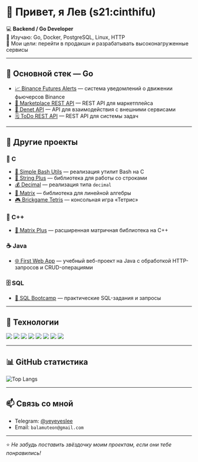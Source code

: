 # 👋 Привет, я Лев (s21:cinthifu)

💻 **Backend / Go Developer**  
🎯 Изучаю: Go, Docker, PostgreSQL, Linux, HTTP  
🚀 Мои цели: перейти в продакшн и разрабатывать высоконагруженные сервисы  

---

## 🐹 **Основной стек — Go**

- [📈 Binance Futures Alerts](https://github.com/balamuteon/binance-futures-alerts) — система уведомлений о движении фьючерсов Binance  
- [🛒 Marketplace REST API](https://github.com/balamuteon/marketplace_RESTAPI) — REST API для маркетплейса  
- [🔌 Denet API](https://github.com/balamuteon/denetApi) — API для взаимодействия с внешними сервисами  
- [🗒️ ToDo REST API](https://github.com/balamuteon/todo_restapi) — REST API для системы задач  

---

## 📂 **Другие проекты**

### 🧩 C
- [🧱 Simple Bash Utils](https://github.com/balamuteon/S21_C_SimpleBashUtils) — реализация утилит Bash на C  
- [🧵 String Plus](https://github.com/balamuteon/S21_C_stringplus) — библиотека для работы со строками  
- [💰 Decimal](https://github.com/balamuteon/S21_C_decimal) — реализация типа `decimal`  
- [📐 Matrix](https://github.com/balamuteon/S21_C_matrix) — библиотека для линейной алгебры  
- [🎮 Brickgame Tetris](https://github.com/balamuteon/S21_C_Brickgame_Tetris) — консольная игра «Тетрис»  

### 💠 C++
- [🧮 Matrix Plus](https://github.com/balamuteon/S21_C-_matrxiplus) — расширенная матричная библиотека на C++  

### ☕ Java
- [🌐 First Web App](https://github.com/balamuteon/java-first-web-app) — учебный веб-проект на Java с обработкой HTTP-запросов и CRUD-операциями  

### 🗄️ SQL
- [🏫 SQL Bootcamp](https://github.com/balamuteon/school21_sql_bootcamp) — практические SQL-задания и запросы  

---

## 🧰 **Технологии**

<p>
  <img src="https://img.shields.io/badge/Go-00ADD8?logo=go&logoColor=white" />
  <img src="https://img.shields.io/badge/PostgreSQL-316192?logo=postgresql&logoColor=white" />
  <img src="https://img.shields.io/badge/Docker-2496ED?logo=docker&logoColor=white" />
  <img src="https://img.shields.io/badge/Linux-FCC624?logo=linux&logoColor=black" />
  <img src="https://img.shields.io/badge/C-00599C?logo=c&logoColor=white" />
  <img src="https://img.shields.io/badge/C++-00599C?logo=c%2B%2B&logoColor=white" />
  <img src="https://img.shields.io/badge/Java-007396?logo=java&logoColor=white" />
  <img src="https://img.shields.io/badge/GitHub-181717?logo=github&logoColor=white" />
</p>

---

## 📊 **GitHub статистика**

![Top Langs](https://github-readme-stats.vercel.app/api/top-langs/?username=balamuteon&layout=compact&theme=github_dark)

---

## 📫 **Связь со мной**

- Telegram: [@yeyeyeslee](https://t.me/yeyeyeslee)  
- Email: `balamuteon@gmail.com`

---

⭐️ *Не забудь поставить звёздочку моим проектам, если они тебе понравились!*
